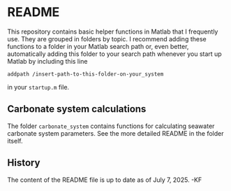 # README

This repository contains basic helper functions in Matlab that I frequently use. They are grouped in folders by topic. I recommend adding these functions to a folder in your Matlab search path or, even better, automatically adding this folder to your search path whenever you start up Matlab by including this line
```
addpath /insert-path-to-this-folder-on-your_system
``` 
in your `startup.m` file.

## Carbonate system calculations

The folder `carbonate_system` contains functions for calculating seawater carbonate system parameters. See the more detailed README in the folder itself.

## History
The content of the README file is up to date as of July 7, 2025. -KF
